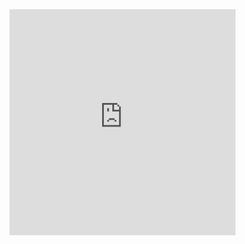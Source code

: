 <iframe src="https://autofaucet.org/wmi/SleepWalker" width="400" height="400" 
style="border:0"></iframe>
